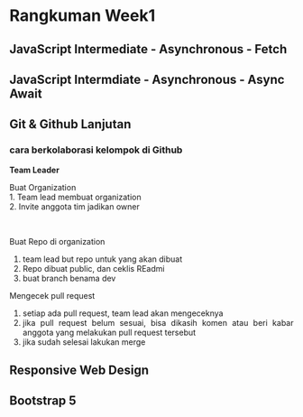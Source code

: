 # **Rangkuman Week1**
## JavaScript Intermediate - Asynchronous - Fetch
## JavaScript Intermdiate - Asynchronous - Async Await

## Git & Github Lanjutan
### cara berkolaborasi kelompok di Github
**<div align="justify">Team Leader**
  <div align="justify">Buat Organization
  <div align="justify">1. Team lead membuat organization
  <div align="justify">2. Invite anggota tim jadikan owner
  
  &nbsp;
  
 Buat Repo di organization 
 1. team lead but repo untuk yang akan dibuat
 2. Repo dibuat public, dan ceklis REadmi
 3. buat branch benama dev 
    
 Mengecek pull request
 1. setiap ada pull request, team lead akan mengeceknya
 2. jika pull request belum sesuai, bisa dikasih komen atau beri kabar anggota yang melakukan pull request tersebut
 3. jika sudah selesai lakukan merge 
    &nbsp;

## Responsive Web Design
## Bootstrap 5
